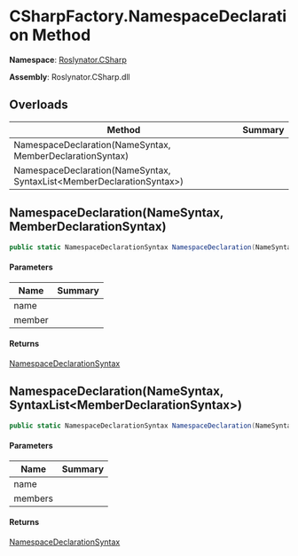 # CSharpFactory\.NamespaceDeclaration Method

**Namespace**: [Roslynator.CSharp](../../README.md)

**Assembly**: Roslynator\.CSharp\.dll

## Overloads

| Method | Summary |
| ------ | ------- |
| NamespaceDeclaration\(NameSyntax, MemberDeclarationSyntax\) | |
| NamespaceDeclaration\(NameSyntax, SyntaxList\<MemberDeclarationSyntax>\) | |

## NamespaceDeclaration\(NameSyntax, MemberDeclarationSyntax\)

```csharp
public static NamespaceDeclarationSyntax NamespaceDeclaration(NameSyntax name, MemberDeclarationSyntax member)
```

#### Parameters

| Name | Summary |
| ---- | ------- |
| name | |
| member | |

#### Returns

[NamespaceDeclarationSyntax](https://docs.microsoft.com/en-us/dotnet/api/microsoft.codeanalysis.csharp.syntax.namespacedeclarationsyntax)

## NamespaceDeclaration\(NameSyntax, SyntaxList\<MemberDeclarationSyntax>\)

```csharp
public static NamespaceDeclarationSyntax NamespaceDeclaration(NameSyntax name, SyntaxList<MemberDeclarationSyntax> members)
```

#### Parameters

| Name | Summary |
| ---- | ------- |
| name | |
| members | |

#### Returns

[NamespaceDeclarationSyntax](https://docs.microsoft.com/en-us/dotnet/api/microsoft.codeanalysis.csharp.syntax.namespacedeclarationsyntax)

